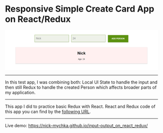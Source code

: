 # Responsive Simple Create Card App on React/Redux
![cover for app](https://github.com/nick-mychka/input-output_on_react_redux_code/blob/master/cover-repo.png "Cover of simple app")

* * *
In this test app, I was combining both: Local UI State to handle the input and then still Redux to handle the created Person which affects broader parts of my application.

- - -
This app I did to practice basic Redux with React. 
React and Redux code of this app you can find by the [following URL](https://github.com/nick-mychka/input-output_on_react_redux_code). 

- - -
Live demo: https://nick-mychka.github.io/input-output_on_react_redux/
